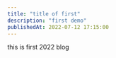 ```yaml
---
title: "title of first"
description: "first demo"
publishedAt: 2022-07-12 17:15:00
---
```


this is first 2022 blog
